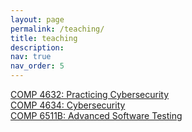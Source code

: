 ```yaml
---
layout: page
permalink: /teaching/
title: teaching
description:
nav: true 
nav_order: 5
---
```


<a href='https://cse.hkust.edu.hk/~dongdong/comp4632.html'>COMP 4632: Practicing Cybersecurity</a>
<br><a href='https://cse.hkust.edu.hk/~dongdong/comp4634.html'>COMP 4634: Cybersecurity</a>
<br><a href='https://cse.hkust.edu.hk/~dongdong/comp6511b.html'>COMP 6511B: Advanced Software Testing</a>
